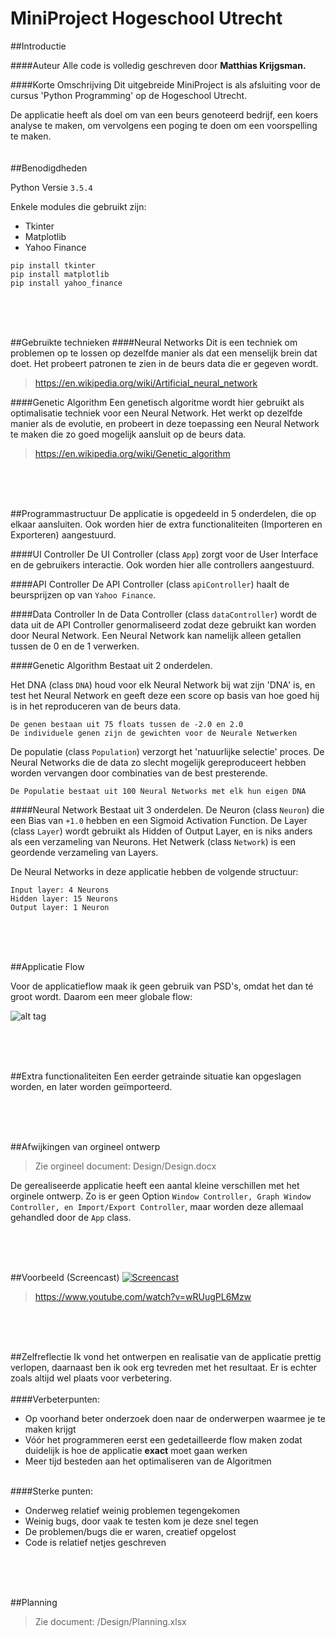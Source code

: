 # MiniProject Hogeschool Utrecht

##Introductie

####Auteur
Alle code is volledig geschreven door **Matthias Krijgsman.**

####Korte Omschrijving
Dit uitgebreide MiniProject is als afsluiting voor de cursus 'Python Programming' op de Hogeschool Utrecht.

De applicatie heeft als doel om van een beurs genoteerd bedrijf, een koers analyse te maken,
om vervolgens een poging te doen om een voorspelling te maken.
</br></br></br>
##Benodigdheden

Python Versie `3.5.4`

Enkele modules die gebruikt zijn:
- Tkinter
- Matplotlib
- Yahoo Finance


```
pip install tkinter
pip install matplotlib
pip install yahoo_finance
```
</br></br></br>

##Gebruikte technieken
####Neural Networks
Dit is een techniek om problemen op te lossen op dezelfde manier als dat een menselijk brein dat doet.
Het probeert patronen te zien in de beurs data die er gegeven wordt.
> https://en.wikipedia.org/wiki/Artificial_neural_network

####Genetic Algorithm
Een genetisch algoritme wordt hier gebruikt als optimalisatie techniek voor een Neural Network.
Het werkt op dezelfde manier als de evolutie, en probeert in deze toepassing een Neural Network te maken
die zo goed mogelijk aansluit op de beurs data.
> https://en.wikipedia.org/wiki/Genetic_algorithm

</br></br></br>

##Programmastructuur
De applicatie is opgedeeld in 5 onderdelen, die op elkaar aansluiten. 
Ook worden hier de extra functionaliteiten (Importeren en Exporteren) aangestuurd.

####UI Controller
De UI Controller (class `App`) zorgt voor de User Interface en de gebruikers interactie.
Ook worden hier alle controllers aangestuurd.

####API Controller
De API Controller (class `apiController`) haalt de beursprijzen op van `Yahoo Finance`.

####Data Controller
In de Data Controller (class `dataController`) wordt de data uit de API Controller genormaliseerd zodat 
deze gebruikt kan worden door Neural Network.
Een Neural Network kan namelijk alleen getallen tussen de 0 en de 1 verwerken.

####Genetic Algorithm
Bestaat uit 2 onderdelen.

Het DNA (class `DNA`) houd voor elk Neural Network bij wat zijn 'DNA' is, en test het Neural Network en geeft 
deze een score op basis van hoe goed hij is in het reproduceren van de beurs data.
```
De genen bestaan uit 75 floats tussen de -2.0 en 2.0
De individuele genen zijn de gewichten voor de Neurale Netwerken
```

De populatie (class `Population`) verzorgt het 'natuurlijke selectie' proces. De Neural Networks die de data 
zo slecht mogelijk gereproduceert hebben worden vervangen door combinaties van de best presterende.
```
De Populatie bestaat uit 100 Neural Networks met elk hun eigen DNA
```

####Neural Network
Bestaat uit 3 onderdelen.
De Neuron (class `Neuron`) die een Bias van `+1.0` hebben en een Sigmoid Activation Function.
De Layer (class `Layer`) wordt gebruikt als Hidden of Output Layer, en is niks anders als een verzameling van Neurons.
Het Netwerk (class `Network`) is een geordende verzameling van Layers.

De Neural Networks in deze applicatie hebben de volgende structuur:
```
Input layer: 4 Neurons
Hidden layer: 15 Neurons
Output layer: 1 Neuron
```
</br></br></br>

##Applicatie Flow

Voor de applicatieflow maak ik geen gebruik van PSD's, omdat het dan té groot wordt.
Daarom een meer globale flow:

![alt tag](http://www.matthiaskrijgsman.nl/HUProject/MiniProjectDiagram.png)

</br></br></br>

##Extra functionaliteiten
Een eerder getrainde situatie kan opgeslagen worden, en later worden geïmporteerd.

</br></br></br>

##Afwijkingen van orgineel ontwerp

> Zie orgineel document: Design/Design.docx

De gerealiseerde applicatie heeft een aantal kleine verschillen met het orginele ontwerp.
Zo is er geen Option `Window Controller, Graph Window Controller, en Import/Export Controller`, maar worden deze 
allemaal gehandled door de `App` class.

</br></br></br>

##Voorbeeld (Screencast)
[![Screencast](https://img.youtube.com/vi/wRUugPL6Mzw/0.jpg)](https://www.youtube.com/watch?v=wRUugPL6Mzw)
> https://www.youtube.com/watch?v=wRUugPL6Mzw

</br></br></br>

##Zelfreflectie
Ik vond het ontwerpen en realisatie van de applicatie prettig verlopen, daarnaast ben ik ook erg tevreden met het resultaat.
Er is echter zoals altijd wel plaats voor verbetering.
</br></br>
####Verbeterpunten:
- Op voorhand beter onderzoek doen naar de onderwerpen waarmee je te maken krijgt
- Vóór het programmeren eerst een gedetailleerde flow maken zodat duidelijk is hoe de applicatie **exact** moet gaan werken
- Meer tijd besteden aan het optimaliseren van de Algoritmen
</br></br>

####Sterke punten:
- Onderweg relatief weinig problemen tegengekomen
- Weinig bugs, door vaak te testen kom je deze snel tegen
- De problemen/bugs die er waren, creatief opgelost
- Code is relatief netjes geschreven

</br></br></br>

##Planning

> Zie document: /Design/Planning.xlsx
